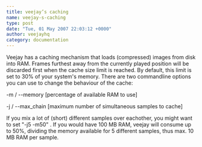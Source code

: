 ```yaml
---
title: veejay’s caching
name: veejay-s-caching
type: post
date: "Tue, 01 May 2007 22:03:12 +0000"
author: veejayhq
category: documentation
---
```

Veejay has a caching mechanism that loads (compressed) images from disk into RAM. Frames furthest away from the currently played position will be discarded first when the cache size limit is reached. By default, this limit is set to 30% of your system's memory. There are two commandline options you can use to change the behaviour of the cache:  

-m / --memory [percentage of available RAM to use]  

-j / --max_chain [maximum number of simultaneous samples to cache]  

If you mix a lot of (short) different samples over eachother, you might want to set "-j5 -m50" . If you would have 100 MB RAM, veejay will consume up to 50%, dividing the memory available for 5 different samples, thus max. 10 MB RAM per sample.
